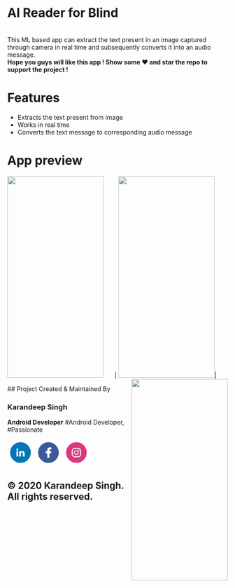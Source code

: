 # AI Reader for Blind
<br>This ML based app can extract the text present in an image captured through camera in real time and subsequently converts it into an audio message.<br>
**Hope you guys will like this app ! Show some ❤️ and star the repo to support the project !**

# Features

* Extracts the text present from image 
* Works in real time
* Converts the text message to corresponding audio message
# App preview 
  <p align="center">
<img align="left"  src="https://github.com/Karandeep98/Text-Recognition/blob/master/images/recording.gif" width="220" height="460"  />|
  <img src="https://github.com/Karandeep98/Text-Recognition/blob/master/images/screenshot1.jpeg" width="220" height="460" />|
 <img align="right"  src="https://github.com/Karandeep98/Text-Recognition/blob/master/images/screenshot2.jpeg" width="220" height="460"  />
  </p>
## Project Created & Maintained By

### Karandeep Singh
**Android Developer**  #Android Developer, #Passionate

<a href="https://www.linkedin.com/in/karandeep98/"><img src="https://github.com/aritraroy/social-icons/blob/master/linkedin-icon.png?raw=true" width="60"></a>
<a href="https://www.facebook.com/karandeep.bindra"><img src="https://github.com/aritraroy/social-icons/blob/master/facebook-icon.png?raw=true" width="60"></a>
<a href="https://www.instagram.com/karandeep_singh04/"><img src="https://github.com/aritraroy/social-icons/blob/master/instagram-icon.png?raw=true" width="60"></a>

## © 2020 Karandeep Singh. All rights reserved.
